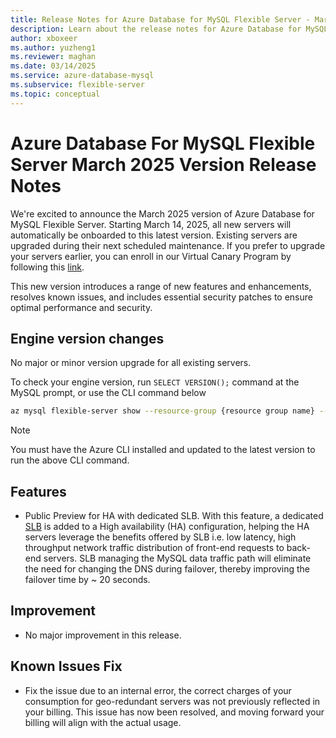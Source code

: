```yaml
---
title: Release Notes for Azure Database for MySQL Flexible Server - March 2025
description: Learn about the release notes for Azure Database for MySQL Flexible Server March 2025.
author: xboxeer
ms.author: yuzheng1
ms.reviewer: maghan
ms.date: 03/14/2025
ms.service: azure-database-mysql
ms.subservice: flexible-server
ms.topic: conceptual
---
```


# Azure Database For MySQL Flexible Server March 2025 Version Release Notes

We're excited to announce the March 2025 version of Azure Database for MySQL Flexible Server. Starting March 14, 2025, all new servers will automatically be onboarded to this latest version. Existing servers are upgraded during their next scheduled maintenance. If you prefer to upgrade your servers earlier, you can enroll in our Virtual Canary Program by following this [link](https://aka.ms/mysql/virtual-canary).

This new version introduces a range of new features and enhancements, resolves known issues, and includes essential security patches to ensure optimal performance and security.

## Engine version changes

No major or minor version upgrade for all existing servers.

To check your engine version, run `SELECT VERSION();` command at the MySQL prompt, or use the CLI command below

```bash 
az mysql flexible-server show --resource-group {resource group name} --name {server name} --query "fullVersion"
```
> [!NOTE]  
> You must have the Azure CLI installed and updated to the latest version to run the above CLI command.

## Features

- Public Preview for HA with dedicated SLB. With this feature, a dedicated [SLB](https://learn.microsoft.com/azure/load-balancer/load-balancer-overview) is added to a High availability (HA) configuration, helping the HA servers leverage the benefits offered by SLB i.e. low latency, high throughput network traffic distribution of front-end requests to back-end servers. SLB managing the MySQL data traffic path will eliminate the need for changing the DNS during failover, thereby improving the failover time by ~ 20 seconds.

## Improvement
- No major improvement in this release.

## Known Issues Fix
- Fix the issue due to an internal error, the correct charges of your consumption for geo-redundant servers was not previously reflected in your billing. This issue has now been resolved, and moving forward your billing will align with the actual usage.
